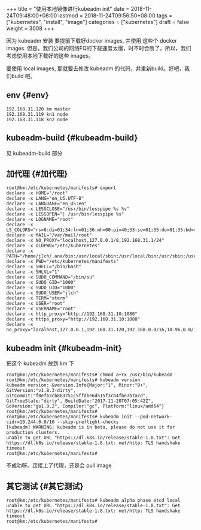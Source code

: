 +++
title = "使用本地镜像进行kubeadm init"
date = 2018-11-24T09:48:00+08:00
lastmod = 2018-11-24T09:56:50+08:00
tags = ["kubernetes", "install", "image"]
categories = ["kubernetes"]
draft = false
weight = 3008
+++

因为 kubeadm 安装 要提前下载好docker images, 并使用 这些个 docker images.
但是，我们公司的网络FQ的下载速度太慢，时不时会断了。所以，我们考虑使用本地下载好的这些 images。

要使用 local images, 那就要去修改 kubeadm 的代码，并重新build。好吧，我们build 吧。


## env {#env}

```
192.168.31.120 km master
192.168.31.119 kn1 node
192.168.31.118 kn2 node
```


## kubeadm-build {#kubeadm-build}

见 kubeadm-build 部分


## 加代理 {#加代理}

```shell
root@km:/etc/kubernetes/manifests# export
declare -x HOME="/root"
declare -x LANG="en_US.UTF-8"
declare -x LANGUAGE="en_US:en"
declare -x LESSCLOSE="/usr/bin/lesspipe %s %s"
declare -x LESSOPEN="| /usr/bin/lesspipe %s"
declare -x LOGNAME="root"
declare -x LS_COLORS="rs=0:di=01;34:ln=01;36:mh=00:pi=40;33:so=01;35:do=01;35:bd=40;33;01:cd=40;33;01:or=40;31;01:mi=00:su=37;41:sg=30;43:ca=30;41:tw=30;42:ow=34;42:st=37;44:ex=01;32:*.tar=01;31:*.tgz=01;31:*.arc=01;31:*.arj=01;31:*.taz=01;31:*.lha=01;31:*.lz4=01;31:*.lzh=01;31:*.lzma=01;31:*.tlz=01;31:*.txz=01;31:*.tzo=01;31:*.t7z=01;31:*.zip=01;31:*.z=01;31:*.Z=01;31:*.dz=01;31:*.gz=01;31:*.lrz=01;31:*.lz=01;31:*.lzo=01;31:*.xz=01;31:*.bz2=01;31:*.bz=01;31:*.tbz=01;31:*.tbz2=01;31:*.tz=01;31:*.deb=01;31:*.rpm=01;31:*.jar=01;31:*.war=01;31:*.ear=01;31:*.sar=01;31:*.rar=01;31:*.alz=01;31:*.ace=01;31:*.zoo=01;31:*.cpio=01;31:*.7z=01;31:*.rz=01;31:*.cab=01;31:*.jpg=01;35:*.jpeg=01;35:*.gif=01;35:*.bmp=01;35:*.pbm=01;35:*.pgm=01;35:*.ppm=01;35:*.tga=01;35:*.xbm=01;35:*.xpm=01;35:*.tif=01;35:*.tiff=01;35:*.png=01;35:*.svg=01;35:*.svgz=01;35:*.mng=01;35:*.pcx=01;35:*.mov=01;35:*.mpg=01;35:*.mpeg=01;35:*.m2v=01;35:*.mkv=01;35:*.webm=01;35:*.ogm=01;35:*.mp4=01;35:*.m4v=01;35:*.mp4v=01;35:*.vob=01;35:*.qt=01;35:*.nuv=01;35:*.wmv=01;35:*.asf=01;35:*.rm=01;35:*.rmvb=01;35:*.flc=01;35:*.avi=01;35:*.fli=01;35:*.flv=01;35:*.gl=01;35:*.dl=01;35:*.xcf=01;35:*.xwd=01;35:*.yuv=01;35:*.cgm=01;35:*.emf=01;35:*.ogv=01;35:*.ogx=01;35:*.aac=00;36:*.au=00;36:*.flac=00;36:*.m4a=00;36:*.mid=00;36:*.midi=00;36:*.mka=00;36:*.mp3=00;36:*.mpc=00;36:*.ogg=00;36:*.ra=00;36:*.wav=00;36:*.oga=00;36:*.opus=00;36:*.spx=00;36:*.xspf=00;36:"
declare -x MAIL="/var/mail/root"
declare -x NO_PROXY="localhost,127.0.0.1/8,192.168.31.1/24"
declare -x OLDPWD="/etc/kubernetes"
declare -x PATH="/home/jlch/.ana/bin:/usr/local/sbin:/usr/local/bin:/usr/sbin:/usr/bin:/sbin:/bin:/usr/games:/usr/local/games"
declare -x PWD="/etc/kubernetes/manifests"
declare -x SHELL="/bin/bash"
declare -x SHLVL="1"
declare -x SUDO_COMMAND="/bin/su"
declare -x SUDO_GID="1000"
declare -x SUDO_UID="1000"
declare -x SUDO_USER="jlch"
declare -x TERM="xterm"
declare -x USER="root"
declare -x USERNAME="root"
declare -x http_proxy="http://192.168.31.10:1080"
declare -x https_proxy="http://192.168.31.10:1080"
declare -x no_proxy="localhost,127.0.0.1,192.168.31.120,192.168.0.0/16,10.96.0.0/16,github.com"
```


## kubeadm init {#kubeadm-init}

把这个 kubeadm 放到 km 下

```shell
root@km:/etc/kubernetes/manifests# chmod a+rx /usr/bin/kubeadm
root@km:/etc/kubernetes/manifests# kubeadm version
kubeadm version: &version.Info{Major:"1", Minor:"8+", GitVersion:"v1.8.3-dirty", GitCommit:"f0efb3cb883751c5ffdbe6d515f3cb4fbe7b7acd", GitTreeState:"dirty", BuildDate:"2017-11-20T07:05:42Z", GoVersion:"go1.9.2", Compiler:"gc", Platform:"linux/amd64"}
root@km:/etc/kubernetes/manifests#
root@km:/etc/kubernetes/manifests# kubeadm init --pod-network-cidr=10.244.0.0/16 --skip-preflight-checks
[kubeadm] WARNING: kubeadm is in beta, please do not use it for production clusters.
unable to get URL "https://dl.k8s.io/release/stable-1.8.txt": Get https://dl.k8s.io/release/stable-1.8.txt: net/http: TLS handshake timeout
root@km:/etc/kubernetes/manifests#
```

不成功呀。连接上了代理，还是会 pull image


## 其它测试 {#其它测试}

```shell
root@km:/etc/kubernetes/manifests# kubeadm alpha phase etcd local
unable to get URL "https://dl.k8s.io/release/stable-1.8.txt": Get https://dl.k8s.io/release/stable-1.8.txt: net/http: TLS handshake timeout
root@km:/etc/kubernetes/manifests#
```
